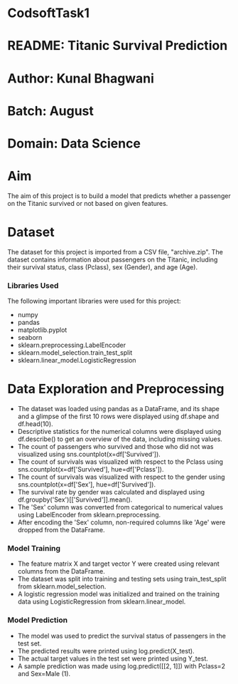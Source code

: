 # CodsoftTask1
# README: Titanic Survival Prediction
# Author: Kunal Bhagwani
# Batch: August
# Domain: Data Science
# Aim
The aim of this project is to build a model that predicts whether a passenger on the Titanic survived or not based on given features.

# Dataset
The dataset for this project is imported from a CSV file, "archive.zip". The dataset contains information about passengers on the Titanic, including their survival status, class (Pclass), sex (Gender), and age (Age).

### Libraries Used
The following important libraries were used for this project:
- numpy
- pandas
- matplotlib.pyplot
- seaborn
- sklearn.preprocessing.LabelEncoder
- sklearn.model_selection.train_test_split
- sklearn.linear_model.LogisticRegression
# Data Exploration and Preprocessing
- The dataset was loaded using pandas as a DataFrame, and its shape and a glimpse of the first 10 rows were displayed using df.shape and df.head(10).
- Descriptive statistics for the numerical columns were displayed using df.describe() to get an overview of the data, including missing values.
- The count of passengers who survived and those who did not was visualized using sns.countplot(x=df['Survived']).
- The count of survivals was visualized with respect to the Pclass using sns.countplot(x=df['Survived'], hue=df['Pclass']).
- The count of survivals was visualized with respect to the gender using sns.countplot(x=df['Sex'], hue=df['Survived']).
- The survival rate by gender was calculated and displayed using df.groupby('Sex')[['Survived']].mean().
- The 'Sex' column was converted from categorical to numerical values using LabelEncoder from sklearn.preprocessing.
- After encoding the 'Sex' column, non-required columns like 'Age' were dropped from the DataFrame.
### Model Training
- The feature matrix X and target vector Y were created using relevant columns from the DataFrame.
- The dataset was split into training and testing sets using train_test_split from sklearn.model_selection.
- A logistic regression model was initialized and trained on the training data using LogisticRegression from sklearn.linear_model.
### Model Prediction
- The model was used to predict the survival status of passengers in the test set.
- The predicted results were printed using log.predict(X_test).
- The actual target values in the test set were printed using Y_test.
- A sample prediction was made using log.predict([[2, 1]]) with Pclass=2 and Sex=Male (1).
